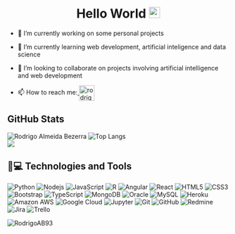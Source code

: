 <h1 align="center" font-size=16pt> Hello World <img src="https://media.giphy.com/media/hvRJCLFzcasrR4ia7z/giphy.gif" width="25px"> </h1>

- 🔭 I’m currently working on some personal projects 

- 🌱 I’m currently learning web development, artificial inteligence and data science  

- 👯 I’m looking to collaborate on projects involving artificial intelligence and web development   

- 📫 How to reach me:<a href="https://www.linkedin.com/in/rodrigo-almeida-bezerra/" target="_blank">
    <img align="center" src="https://cdn4.iconfinder.com/data/icons/social-messaging-ui-color-shapes-2-free/128/social-linkedin-circle-512.png" alt="rodrigo-almeida-bezerra" height="35" width="35" />
  </a>       
  
  
## GitHub Stats 
 ![Rodrigo Almeida Bezerra](https://github-readme-stats.vercel.app/api?username=RodrigoAB93&show_icons=true&theme=merko)   ![Top Langs](https://github-readme-stats.vercel.app/api/top-langs/?username=RodrigoAB93&langs_count=6&theme=merko&layout=compact)   
<img src="https://github-profile-trophy.vercel.app/?username=RodrigoAB93">

 ## 🚀💻 Technologies and Tools  
![Python](https://img.shields.io/badge/-Python-black?style=flat-square&logo=Python) 
![Nodejs](https://img.shields.io/badge/-Nodejs-black?style=flat-square&logo=Node.js)
![JavaScript](https://img.shields.io/badge/-JavaScript-black?style=flat-square&logo=javascript) 
![R](https://img.shields.io/badge/-R-gray?style=flat-square&logo=R)
![Angular](https://img.shields.io/badge/-Angular-red?style=flat-square&logo=Angular)
![React](https://img.shields.io/badge/-React-black?style=flat-square&logo=react)
![HTML5](https://img.shields.io/badge/-HTML5-E34F26?style=flat-square&logo=html5&logoColor=white)
![CSS3](https://img.shields.io/badge/-CSS3-1572B6?style=flat-square&logo=css3)
![Bootstrap](https://img.shields.io/badge/-Bootstrap-563D7C?style=flat-square&logo=bootstrap)
![TypeScript](https://img.shields.io/badge/-TypeScript-2C42BA?style=flat-square&logo=typescript)
![MongoDB](https://img.shields.io/badge/-MongoDB-black?style=flat-square&logo=mongodb)
![Oracle](https://img.shields.io/badge/-Oracle-3A2D4E?style=flat-square&logo=oracle)
![MySQL](https://img.shields.io/badge/-MySQL-black?style=flat-square&logo=mysql)
![Heroku](https://img.shields.io/badge/-Heroku-430098?style=flat-square&logo=heroku) 
![Amazon AWS](https://img.shields.io/badge/Amazon%20AWS-232F3E?style=flat-square&logo=amazon-aws)
![Google Cloud](https://img.shields.io/badge/Google%20Cloud-black?style=flat-square&logo=google-cloud) 
![Jupyter](https://img.shields.io/badge/-Jupyter-black?style=flat-square&logo=Jupyter)
![Git](https://img.shields.io/badge/-Git-black?style=flat-square&logo=git)
![GitHub](https://img.shields.io/badge/-GitHub-181717?style=flat-square&logo=github)
![Redmine](https://img.shields.io/badge/-redmine-3A2D4E?style=flat-square&logo=redmine)
![Jira](https://img.shields.io/badge/-Jira-A5B2B3?style=flat-square&logo=jira)
![Trello](https://img.shields.io/badge/-Trello-A2B1F8?style=flat-square&logo=Trello)



 
<p align="left"><img src="https://komarev.com/ghpvc/?username=RodrigoAB93" alt="RodrigoAB93" /></p>



